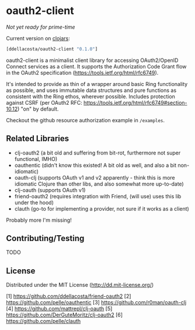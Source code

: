 # oauth2-client

*Not yet ready for prime-time*

Current version on [clojars](https://clojars.org/oauth2-client):

```clojure
[ddellacosta/oauth2-client "0.1.0"]
```

oauth2-client is a minimalist client library for accessing OAuth2/OpenID Connect services as a client.  It supports the Authorization Code Grant flow in the OAuth2 specification (https://tools.ietf.org/html/rfc6749).

It's intended to provide as thin of a wrapper around basic Ring functionality as possible, and uses immutable data structures and pure functions as consistent with the Ring ethos, wherever possible. Includes protection against CSRF (per OAuth2 RFC: https://tools.ietf.org/html/rfc6749#section-10.12) "on" by default.

Checkout the github resource authorization example in `/examples`.

## Related Libraries

* clj-oauth2 (a bit old and suffering from bit-rot, furthermore not super functional, IMHO)
* oauthentic (didn't know this existed! A bit old as well, and also a bit non-idiomatic)
* oauth-clj (supports OAuth v1 and v2 apparently - think this is more idiomatic Clojure than other libs, and also somewhat more up-to-date)
* clj-oauth (supports OAuth v1)
* friend-oauth2 (requires integration with Friend, (will use) uses this lib under the hood)
* clauth (go-to for implementing a provider, not sure if it works as a client)

Probably more I'm missing!

## Contributing/Testing

TODO

## License

Distributed under the MIT License (http://dd.mit-license.org/)

[1] https://github.com/ddellacosta/friend-oauth2
[2] https://github.com/pelle/oauthentic
[3] https://github.com/r0man/oauth-clj
[4] https://github.com/mattrepl/clj-oauth
[5] https://github.com/DerGuteMoritz/clj-oauth2
[6] https://github.com/pelle/clauth 
